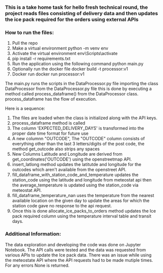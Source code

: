 ### This is a take home task for hello fresh technical round, the project reads files consisting of delivery data and then updates the ice pack required for the orders using external APIs

### How to run the files:
1. Pull the repo
2. Make a virtual environment python -m venv env
3. Activate the virtual environment env\Scripts\activate
4. pip install -r requirements.txt
5. Run the application using the following command python main.py
6. Optionally run the docker file docker build -t processor:v1
7. Docker run docker run processor:v1

The main.py runs the scripts in the DataProcessor.py file importing the class DataProcessor from the DataProcessor.py file this is done by executing a method called process_dataframe() from the DataProcessor class.
process_dataframe has the flow of execution.

Here is a sequence:
1. The files are loaded when the class is initialized along with the API keys.
2. process_dataframe method is called
3. The column 'EXPECTED_DELIVERY_DAYS' is transformed into the proper date time format for future use
4. A new columnn "OUTCODE", The "OUTCODE" column consists of everything other than the last 3 letters/digits of the post code, the method get_outcode also strips any spaces
5. New Columns Latitude and Longitude are derived from get_coordinates('OUTCODE') using the openstreetmap API.
6. insert_latlong method updates the latitutde and longitude for the outcodes which aren't available from the openstreet API.
7. fill_dataframe_with_station_code_and_temperature updates the station_code using the latitude and longitude from meteostat api then the average_temperature is updated using the station_code via meteostat API.
9. fill_dataframe_temperature_nan uses the temperature from the nearest available location on the given day to update the areas for which the station code gave no response to the api request.
10. Once this is done allocate_ice_packs_to_orders method updates the Ice pack required column using the temperature interval table and transit days.


### Additional Information:
The data exploration and developing the code was done on Jupyter Notebook. The API calls were tested and the data was requested from various APIs to update the Ice pack data. There was an issue while using the meteostate API where the API requests had to be made mutiple times. For any errors None is returned.
